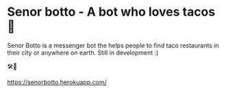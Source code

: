 # Senor botto - A bot who loves tacos:taco:

Senor Botto is a messenger bot the helps people to find taco restaurants in their city or anywhere on earth.
Still in development :)

:hammer_and_wrench::robot:


https://senorbotto.herokuapp.com/

